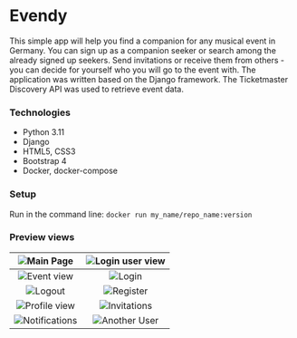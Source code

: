 
# Evendy     

This simple app will help you find a companion for any musical event in Germany. You can sign up as a companion seeker or search among the already signed up seekers. 
Send invitations or receive them from others - you can decide for yourself who you will go to the event with.
The application was written based on the Django framework. The Ticketmaster Discovery API was used to retrieve event data.


### Technologies
<ul>
<li>Python 3.11</li>
<li>Django</li>
<li>HTML5, CSS3</li>
<li>Bootstrap 4</li>
<li>Docker, docker-compose</li>
</ul>

### Setup
Run in the command line:
```docker run my_name/repo_name:version```


### Preview views

<img src="evendy_project/views_img/main_page.jpg">Main Page|<img src="evendy_project/views_img/new_notification_main_view.jpg">Login user view
:-------------------------:|:-------------------------:
<img src="evendy_project/views_img/event_with_seekers.jpg">Event view|<img src="evendy_project/views_img/login.jpg">Login
<img src="evendy_project/views_img/logout_view.jpg">Logout|<img src="evendy_project/views_img/register.jpg">Register
<img src="evendy_project/views_img/profile_page.jpg">Profile view|<img src="evendy_project/views_img/user_invites_view.jpg">Invitations
<img src="evendy_project/views_img/notifications_view.jpg">Notifications|<img src="evendy_project/views_img/another_user_profile_view.jpg">Another User